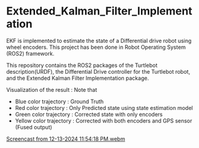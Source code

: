 # Extended_Kalman_Filter_Implementation
 EKF is implemented to estimate the state of a Differential drive robot using wheel encoders. This project has been done in Robot Operating System (ROS2) framework.

 This repository contains the ROS2 packages of the Turtlebot description(URDF), the Differential Drive controller for the Turtlebot robot, and the Extended Kalman Filter Implementation package.

 Visualization of the result : 
Note that 
   - Blue color trajectory   : Ground Truth
   - Red color trajectory    : Only Predicted state using state estimation model
   - Green color trajectory  : Corrected state with only encoders
   - Yellow color trajectory : Corrected with both encoders and GPS sensor (Fused output)
     
[Screencast from 12-13-2024 11:54:18 PM.webm](https://github.com/user-attachments/assets/440d5b2e-1fe4-4c8f-96bf-ee5f72a5f764)
